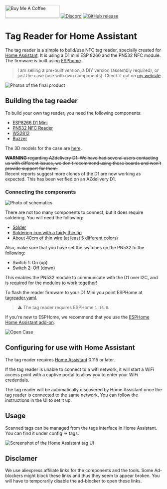 <a href="https://www.buymeacoffee.com/adonno" target="_blank"><img src="https://www.buymeacoffee.com/assets/img/custom_images/orange_img.png" alt="Buy Me A Coffee" style="height: 41px !important;width: 174px !important;box-shadow: 0px 3px 2px 0px rgba(190, 190, 190, 0.5) !important;-webkit-box-shadow: 0px 3px 2px 0px rgba(190, 190, 190, 0.5) !important;" ></a>
[![Discord](https://img.shields.io/discord/755394229944975380)](https://discord.gg/4SDcaRS)
[![GitHub release](https://img.shields.io/github/release/adonno/tagreader.svg)](https://GitHub.com/adonno/tagreader/releases/)

# Tag Reader for Home Assistant

The tag reader is a simple to build/use NFC tag reader, specially created for [Home Assistant](https://www.home-assistant.io). It is using a D1 mini ESP 8266 and the PN532 NFC module. The firmware is built using [ESPhome](https://www.esphome.io).

> I am selling a pre-built version, a DIY version (assembly required), or just the case (use with own components). Check it out on [my website](https://adonno-crafts.myshopify.com/).

![Photos of the final product](docs/cases.jpg)

## Building the tag reader

To build your own tag reader, you need the following components:

 - [ESP8266 D1 Mini](https://s.click.aliexpress.com/e/_d8l72oB)  
 - [PN532 NFC Reader](https://s.click.aliexpress.com/e/_dZNORIJ)
 - [WS2812](https://s.click.aliexpress.com/e/_d82GRqr)
 - [Buzzer](https://s.click.aliexpress.com/e/_dZ5F5yj)

The 3D models for the case are [here](STLs).

~~**WARNING** regarding AZdelivery D1. We have had several users contacting us with different issues, we don't recommend using these boards and won't provide support for them.~~  
Recent reports suggest more clones of the D1 are now working as expected. This has been verified on an AZdelivery D1.

### Connecting the components

![Photo of schematics](Schematics/tag_reader_schematics_v3.2.png)

There are not too many components to connect, but it does require soldering. You will need the following:

- [Solder](https://s.click.aliexpress.com/e/_dT3S62j)
- [Soldering iron with a fairly thin tip](https://s.click.aliexpress.com/e/_dXaI6nz)
- [About 40cm of thin wire (at least 5 different colors)](https://s.click.aliexpress.com/e/_dZvoYoB)


Also, make sure that you have set the switches on the PN532 to the following:
- Switch 1: On (up)
- Switch 2: Off (down)

This enables the PN532 module to communicate with the D1 over I2C, and is required for the modules to work together!

To flash the reader firmware to your D1 Mini you point ESPHome at [tagreader.yaml](tagreader.yaml).  
> :warning: The tag reader requires ESPHome `1.16.0`.

If you're new to ESPHome, we recommend that you use the [ESPHome Home Assistant add-on](https://esphome.io/guides/getting_started_hassio.html).

![Open Case](docs/inside-case-completed.jpg)

## Configuring for use with Home Assistant

The tag reader requires [Home Assistant](https://www.home-assistant.io) 0.115 or later.

If the tag reader is unable to connect to a wifi network, it will start a WiFi access point with a captive portal to allow you to enter your WiFi credentials.

The tag reader will be automatically discovered by Home Assistant once the tag reader is connected to the same network. You can follow the instructions in the UI to set it up.

## Usage

Scanned tags can be managed from the tags interface in Home Assistant. You can find it under config -> tags.

![Screenshot of the Home Assistant tag UI](docs/tag-ui.gif)

## Disclamer

We use aliexpress affiliate links for the components and the tools. Some Ad-blockers might block these links and thus they seem to appear broken. You will have to temporarily disable the ad-blocker to open these links. 
